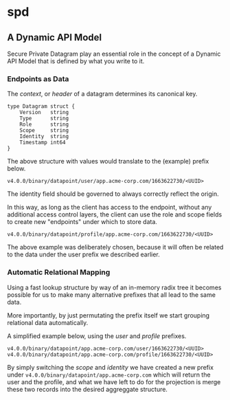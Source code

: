 # spd

## A Dynamic API Model

Secure Private Datagram play an essential role in the concept of a Dynamic API Model
that is defined by what you write to it.

### Endpoints as Data

The *context*, or *header* of a datagram determines its canonical key.

```golang
type Datagram struct {
    Version   string
    Type      string
    Role      string
    Scope     string
    Identity  string
    Timestamp int64
}
```

The above structure with values would translate to the (example) prefix below.

```
v4.0.0/binary/datapoint/user/app.acme-corp.com/1663622730/<UUID>
```

The identity field should be governed to always correctly reflect the origin.

In this way, as long as the client has access to the endpoint, without any additional
access control layers, the client can use the role and scope fields to create new
"endpoints" under which to store data.

```
v4.0.0/binary/datapoint/profile/app.acme-corp.com/1663622730/<UUID>
```

The above example was deliberately chosen, because it will often be related to the
data under the user prefix we described earlier.

### Automatic Relational Mapping

Using a fast lookup structure by way of an in-memory radix tree it becomes possible
for us to make many alternative prefixes that all lead to the same data.

More importantly, by just permutating the prefix itself we start grouping relational
data automatically.

A simplified example below, using the *user* and *profile* prefixes.

```
v4.0.0/binary/datapoint/app.acme-corp.com/user/1663622730/<UUID>
v4.0.0/binary/datapoint/app.acme-corp.com/profile/1663622730/<UUID>
```

By simply switching the *scope* and *identity* we have created a new prefix under
`v4.0.0/binary/datapoint/app.acme-corp.com` which will return the user and the
profile, and what we have left to do for the projection is merge these two records
into the desired aggreggate structure.
